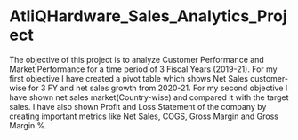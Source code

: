 # AtliQHardware_Sales_Analytics_Project
The objective of this project is to analyze Customer Performance and Market Performance for a time period of 3 Fiscal Years (2019-21).
For my first objective I have created a pivot table which shows Net Sales customer-wise for 3 FY and net sales growth from 2020-21.
For my second objective I have shown net sales market(Country-wise) and compared it with the target sales.
I have also shown Profit and Loss Statement of the company by creating important metrics like Net Sales, COGS, Gross Margin and Gross Margin %.
